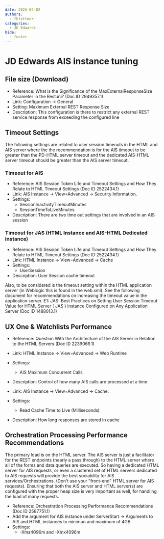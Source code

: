 ```yaml
---
date: 2025-04-02
authors:
  - fblettner
categories:
  - JD Edwards
hide:
  - footer 
---
```

# JD Edwards AIS instance tuning

## File size (Download)

- Reference: What is the Significance of the MaxExternalResponseSize Parameter in the Rest.ini? (Doc ID 2949357.1)
- Link: Configuration -> General
- Setting: Maximum External REST Response Size
- Description: This configuration is there to restrict any external REST service response from exceeding the configured line

## Timeout Settings

The following settings are related to user session timeouts in the HTML and AIS server where the the recommendation is
for the AIS timeout to be greater than the PD-HTML server timeout and the dedicated AIS-HTML server timeout should be
greater than the AIS server timeout.

### Timeout for AIS

- Reference: AIS Session Token Life and Timeout Settings and How They Relate to HTML Timeout Settings (Doc ID 2522434.1)
- Link: AIS Instance -> View=Advanced -> Security Information.
- Settings: 
  - SessionInactivityTimeoutMinutes
  - SessionTimeToLiveMinutes
- Description: There are two time out settings that are involved in an AIS session


### Timeout for JAS (HTML Instance and AIS-HTML Dedicated instance)

- Reference: AIS Session Token Life and Timeout Settings and How They Relate to HTML Timeout Settings (Doc ID 2522434.1)
- Link: HTML Instance -> View=Advanced -> Cache
- Settings: 
  - UserSession
- Description: User Session cache timeout

Also, to be considered is the timeout setting within the HTML application server (in Weblogic this is found in the web.xml). See the following document for recommendations on increasing the timeout value in the application server.
E1: JAS: Best Practices on Setting User Session Timeout Value for HTML Server ( JAS ) Instance Configured on Any
Application Server (Doc ID 1488013.1)



## UX One & Watchlists Performance

- Reference: Question With the Architecture of the AIS Server in Relation to the HTML Servers (Doc ID 2239069.1)
- Link: HTML Instance -> View=Advanced -> Web Runtime
- Settings: 
  - AIS Maximum Concurrent Calls
- Description: Control of how many AIS calls are processed at a time

- Link: AIS Instance -> View=Advanced -> Cache.
- Settings: 
  - Read Cache Time to Live (Milliseconds)
- Description: How long responses are stored in cache


## Orchestration Processing Performance Recommendations

The primary load is on the HTML server. The AIS server is just a facilitator for the REST endpoints (nearly a pass through) to the HTML server where all of the forms and data queries are executed. So having a dedicated HTML server for AIS requests, or even a clustered set of HTML servers dedicated to AIS requests will provide the best sociability for AIS services/Orchestrations. (Don't use your "front-end" HTML server for AIS requests). Ensuring that both the AIS server and HTML server(s) are configured with the proper heap size is very important as well, for handling the load of many requests.

- Reference: Orchestration Processing Performance Recommendations (Doc ID 2587751.1)
- Add the argument for AIS instance under ServerStart -> Arguments to AIS and HTML instances to minimun and maximum of 4GB
- Settings:
  - -Xms4096m and -Xmx4096m